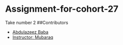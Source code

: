 # Assignment-for-cohort-27
Take number 2
##Contributors
- [Abdulazeez Baba](mailto:delazeez221@gmail.com)
- [Instructor: Mubaraq](https://github.com/mubarraqqq)
  
